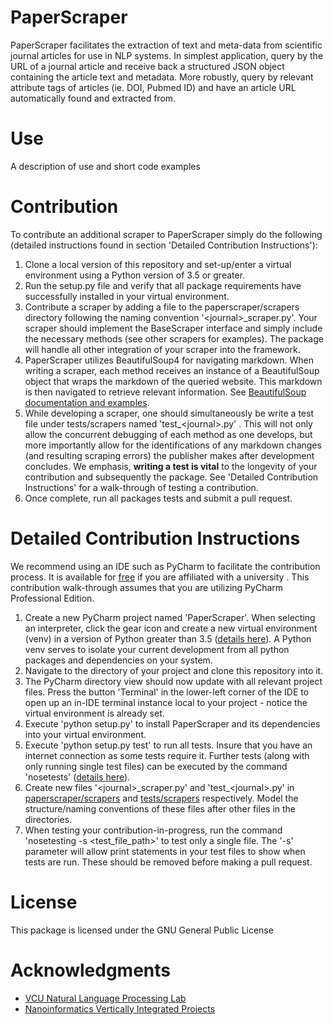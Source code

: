 PaperScraper
============
PaperScraper facilitates the extraction of text and meta-data from scientific journal articles for use in NLP systems.
In simplest application, query by the URL of a journal article and receive back a structured JSON object containing the article text and metadata.
More robustly, query by relevant attribute tags of articles (ie. DOI, Pubmed ID) and have an article URL automatically found and extracted from.

Use
===

A description of use and short code examples

Contribution
============
To contribute an additional scraper to PaperScraper simply do the following (detailed instructions found in section 'Detailed Contribution Instructions'):

1. Clone a local version of this repository and set-up/enter a virtual environment using a Python version of 3.5 or greater.
2. Run the setup.py file and verify that all package requirements have successfully installed in your virtual environment.
3. Contribute a scraper by adding a file to the paperscraper/scrapers directory following the naming convention '\<journal\>_scraper.py'. Your scraper should implement the BaseScraper interface and simply include the necessary methods (see other scrapers for examples). The package will handle all other integration of your scraper into the framework.
4. PaperScraper utilizes BeautifulSoup4 for navigating markdown. When writing a scraper, each method receives an instance of a BeautifulSoup object that wraps the markdown of the queried website. This markdown is then navigated to retrieve relevant information. See [BeautifulSoup documentation and examples](https://www.crummy.com/software/BeautifulSoup/bs4/doc/).
5. While developing a scraper, one should simultaneously be write a test file under tests/scrapers named 'test_\<journal\>.py' . This will not only allow the concurrent debugging of each method as one develops, but more importantly allow for the identifications of any markdown changes (and resulting scraping errors) the publisher makes after development concludes. We emphasis, **writing a test is vital** to the longevity of your contribution and subsequently the package. See 'Detailed Contribution Instructions' for a walk-through of testing a contribution.
6. Once complete, run all packages tests and submit a pull request.


Detailed Contribution Instructions
==================================
We recommend using an IDE such as PyCharm to facilitate the contribution process. It is available
for [free](https://www.jetbrains.com/student) if you are affiliated with a university . This contribution walk-through assumes that you are utilizing PyCharm Professional Edition.

1. Create a new PyCharm project named 'PaperScraper'. When selecting an interpreter, click the gear icon and create a new virtual environment (venv) in a version of Python greater than 3.5  ([details here](https://www.jetbrains.com/help/pycharm-edu/creating-virtual-environment.html)). A Python venv serves to isolate your current development from all python packages and dependencies on your system.
2. Navigate to the directory of your project and clone this repository into it.
3. The PyCharm directory view should now update with all relevant project files. Press the button 'Terminal' in the lower-left corner of the IDE to open up an in-IDE terminal instance local to your project - notice the virtual environment is already set.
4. Execute 'python setup.py' to install PaperScraper and its dependencies into your virtual environment.
5. Execute 'python setup.py test' to run all tests. Insure that you have an internet connection as some tests require it. Further tests (along with only running single test files) can be executed by the command 'nosetests' ([details here](http://nose.readthedocs.io/en/latest/usage.html#selecting-tests)).
6. Create new files '\<journal\>\_scraper.py' and 'test\_\<journal\>.py' in [paperscraper/scrapers](paperscraper/scrapers) and [tests/scrapers](tests/scrapers) respectively. Model the structure/naming conventions of these files after other files in the directories.
7. When testing your contribution-in-progress, run the command 'nosetesting -s \<test_file_path\>' to test only a single file. The '-s' parameter will allow print statements in your test files to show when tests are run. These should be removed before making a pull request.

License
=======
This package is licensed under the GNU General Public License

Acknowledgments
===============
- [VCU Natural Language Processing Lab](https://nlp.cs.vcu.edu/)
- [Nanoinformatics Vertically Integrated Projects](https://rampages.us/nanoinformatics/)
